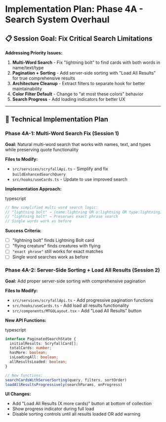 # Implementation Plan: Phase 4A - Search System Overhaul

## 📋 Session Goal: Fix Critical Search Limitations

**Addressing Priority Issues:**

1. **Multi-Word Search** - Fix "lightning bolt" to find cards with both words in name/text/type
2. **Pagination + Sorting** - Add server-side sorting with "Load All Results" for true comprehensive results
3. **Architecture Cleanup** - Extract filters to separate hook for better maintainability
4. **Color Filter Default** - Change to "at most these colors" behavior
5. **Search Progress** - Add loading indicators for better UX

---

## 🔧 Technical Implementation Plan

### **Phase 4A-1: Multi-Word Search Fix (Session 1)**

**Goal:** Natural multi-word search that works with names, text, and types while preserving quote functionality

**Files to Modify:**

- `src/services/scryfallApi.ts` - Simplify and fix `buildEnhancedSearchQuery`
- `src/hooks/useCards.ts` - Update to use improved search

**Implementation Approach:**

typescript

```typescript
// New simplified multi-word search logic:
// "lightning bolt" → (name:lightning OR o:lightning OR type:lightning) (name:bolt OR o:bolt OR type:bolt)
// "lightning bolt" → Preserves exact phrase search
// Single words work as before
```

**Success Criteria:**

- [ ] "lightning bolt" finds Lightning Bolt card
- [ ] "flying creature" finds creatures with flying
- [ ] `"exact phrase"` still works for exact matches
- [ ] Single word searches work as before

### **Phase 4A-2: Server-Side Sorting + Load All Results (Session 2)**

**Goal:** Add proper server-side sorting with comprehensive pagination

**Files to Modify:**

- `src/services/scryfallApi.ts` - Add progressive pagination functions
- `src/hooks/useCards.ts` - Add load all results functionality
- `src/components/MTGOLayout.tsx` - Add "Load All Results" button

**New API Functions:**

typescript

```typescript
interface PaginatedSearchState {
  initialResults: ScryfallCard[];
  totalCards: number;
  hasMore: boolean;
  isLoadingAll: boolean;
  allResultsLoaded: boolean;
}

// New functions:
searchCardsWithServerSorting(query, filters, sortOrder)
loadAllResultsProgressively(searchParams, onProgress)
```

**UI Changes:**

- Add "Load All Results (X more cards)" button at bottom of collection
- Show progress indicator during full load
- Disable sorting controls until all results loaded OR add warning
